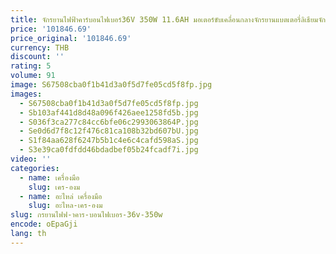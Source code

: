 ```yaml
---
title: จักรยานไฟฟ้าคาร์บอนไฟเบอร์36V 350W 11.6AH มอเตอร์ขับเคลื่อนกลางจักรยานแบตเตอรี่ลิเธียมจักรยานเสือภูเขา
price: '101846.69'
price_original: '101846.69'
currency: THB
discount: ''
rating: 5
volume: 91
image: S67508cba0f1b41d3a0f5d7fe05cd5f8fp.jpg
images:
  - S67508cba0f1b41d3a0f5d7fe05cd5f8fp.jpg
  - Sb103af441d8d48a096f426aee1258fd5b.jpg
  - S036f3ca277c84cc6bfe06c2993063864P.jpg
  - Se0d6d7f8c12f476c81ca108b32bd607bU.jpg
  - S1f84aa628f6247b5b1c4e6c4cafd598aS.jpg
  - S3e39ca0fdfdd46bdadbef05b24fcadf7i.jpg
video: ''
categories:
  - name: เครื่องมือ
    slug: เคร-องม
  - name: อะไหล่ เครื่องมือ
    slug: อะไหล-เคร-องม
slug: กรยานไฟฟ-าคาร-บอนไฟเบอร-36v-350w
encode: oEpaGji
lang: th
---
```

  